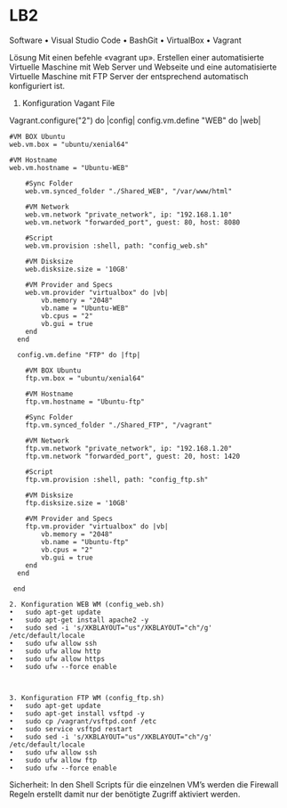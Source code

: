 # LB2

Software
•	Visual Studio Code
•	BashGit
•	VirtualBox
•	Vagrant

Lösung
Mit einen befehle «vagrant up». Erstellen einer automatisierte Virtuelle Maschine mit Web Server und Webseite und eine automatisierte Virtuelle Maschine mit FTP Server der entsprechend automatisch konfiguriert ist.

1. Konfiguration Vagant File

Vagrant.configure("2") do |config|
  config.vm.define "WEB" do |web|
    
    #VM BOX Ubuntu 
    web.vm.box = "ubuntu/xenial64"
  
    #VM Hostname
    web.vm.hostname = "Ubuntu-WEB"
	
	    #Sync Folder
	    web.vm.synced_folder "./Shared_WEB", "/var/www/html"
	  
	    #VM Network
	    web.vm.network "private_network", ip: "192.168.1.10"
	    web.vm.network "forwarded_port", guest: 80, host: 8080
	
	    #Script
	    web.vm.provision :shell, path: "config_web.sh"
	    
	    #VM Disksize
	    web.disksize.size = '10GB'
	  
	    #VM Provider and Specs
	    web.vm.provider "virtualbox" do |vb|
	        vb.memory = "2048"
	        vb.name = "Ubuntu-WEB"
	        vb.cpus = "2"
	        vb.gui = true
	    end
	  end
	  
	  config.vm.define "FTP" do |ftp|
	    
	    #VM BOX Ubuntu 
	    ftp.vm.box = "ubuntu/xenial64"
	  
	    #VM Hostname
	    ftp.vm.hostname = "Ubuntu-ftp"
	
	    #Sync Folder
	    ftp.vm.synced_folder "./Shared_FTP", "/vagrant"
	  
	    #VM Network
	    ftp.vm.network "private_network", ip: "192.168.1.20"
	    ftp.vm.network "forwarded_port", guest: 20, host: 1420
	
	    #Script
	    ftp.vm.provision :shell, path: "config_ftp.sh"
	
	    #VM Disksize
	    ftp.disksize.size = '10GB'
	  
	    #VM Provider and Specs
	    ftp.vm.provider "virtualbox" do |vb|
	        vb.memory = "2048"
	        vb.name = "Ubuntu-ftp"
	        vb.cpus = "2"
	        vb.gui = true
	    end
	  end  
	
	 end

	2. Konfiguration WEB WM (config_web.sh)
	•	sudo apt-get update
	•	sudo apt-get install apache2 -y
	•	sudo sed -i 's/XKBLAYOUT="us"/XKBLAYOUT="ch"/g' /etc/default/locale
	•	sudo ufw allow ssh
	•	sudo ufw allow http
	•	sudo ufw allow https
	•	sudo ufw --force enable



	3. Konfiguration FTP WM (config_ftp.sh)
	•	sudo apt-get update 
	•	sudo apt-get install vsftpd -y
	•	sudo cp /vagrant/vsftpd.conf /etc
	•	sudo service vsftpd restart
	•	sudo sed -i 's/XKBLAYOUT="us"/XKBLAYOUT="ch"/g' /etc/default/locale
	•	sudo ufw allow ssh
	•	sudo ufw allow ftp
	•	sudo ufw --force enable

Sicherheit:
In den Shell Scripts für die einzelnen VM’s werden die Firewall Regeln erstellt damit nur der benötigte Zugriff aktiviert werden.


